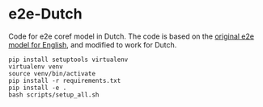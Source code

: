 # e2e-Dutch

Code for e2e coref model in Dutch. The code is based on the [original e2e model for English](https://github.com/kentonl/e2e-coref), and modified to work for Dutch.

    pip install setuptools virtualenv
    virtualenv venv
    source venv/bin/activate
    pip install -r requirements.txt
    pip install -e .
    bash scripts/setup_all.sh

